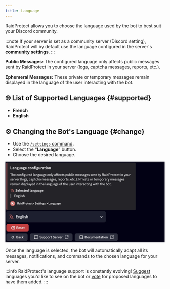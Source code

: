 ```yaml
---
title: Language
---
```


RaidProtect allows you to choose the language used by the bot to best suit your Discord community.

:::note
If your server is set as a community server (Discord setting), RaidProtect will by default use the language configured in the server's **community settings**.
:::

**Public Messages:** The configured language only affects public messages sent by RaidProtect in your server (logs, captcha messages, reports, etc.).

**Ephemeral Messages:** These private or temporary messages remain displayed in the language of the user interacting with the bot.

## 🌐 List of Supported Languages {#supported}

- **French**
- **English**

## ⚙️ Changing the Bot's Language {#change}

- Use the [`/settings` command](./setup.md#settings).
- Select the “**Language**” button.
- Choose the desired language.

![Screenshot of language settings](../../../en/docusaurus-plugin-content-docs/version-3.2.0/assets/rp-settings-language.webp)

Once the language is selected, the bot will automatically adapt all its messages, notifications, and commands to the chosen language for your server.

:::info
RaidProtect's language support is constantly evolving! [Suggest](https://suggestions.raidprotect.bot) languages you'd like to see on the bot or [vote](https://suggestions.raidprotect.bot) for proposed languages to have them added.
:::